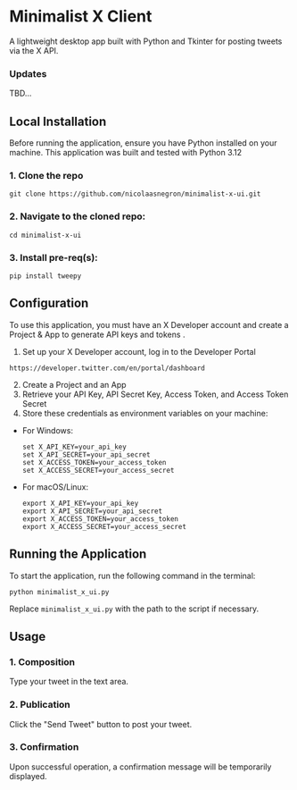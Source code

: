 # Minimalist X Client

A lightweight desktop app built with Python and Tkinter for posting tweets via the X API.

### Updates

TBD...

## Local Installation

Before running the application, ensure you have Python installed on your machine. 
This application was built and tested with Python 3.12

### 1. Clone the repo

```
git clone https://github.com/nicolaasnegron/minimalist-x-ui.git
```

### 2. Navigate to the cloned repo:

```
cd minimalist-x-ui
```

### 3. Install pre-req(s):

```
pip install tweepy
```

## Configuration

To use this application, you must have an X Developer account and create a Project & App to generate API keys and tokens .

1. Set up your X Developer account, log in to the Developer Portal 
```
https://developer.twitter.com/en/portal/dashboard
```
2. Create a Project and an App
3. Retrieve your API Key, API Secret Key, Access Token, and Access Token Secret
3. Store these credentials as environment variables on your machine:

- For Windows:

  ```
  set X_API_KEY=your_api_key
  set X_API_SECRET=your_api_secret
  set X_ACCESS_TOKEN=your_access_token
  set X_ACCESS_SECRET=your_access_secret
  ```

- For macOS/Linux:

  ```
  export X_API_KEY=your_api_key
  export X_API_SECRET=your_api_secret
  export X_ACCESS_TOKEN=your_access_token
  export X_ACCESS_SECRET=your_access_secret
  ```

## Running the Application

To start the application, run the following command in the terminal:

```
python minimalist_x_ui.py
```

Replace `minimalist_x_ui.py` with the path to the script if necessary.

## Usage

### 1. **Composition**
Type your tweet in the text area.
### 2. **Publication**
Click the "Send Tweet" button to post your tweet.
### 3. **Confirmation**
Upon successful operation, a confirmation message will be temporarily displayed.
